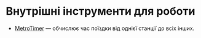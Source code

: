 # Внутрішні інструменти для роботи

* [MetroTimer](https://a3-tools.herokuapp.com/metrotimer) — обчислює час поїздки від однієї станції до всіх інших.
